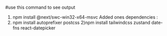 #use this command  to see output
1) npm install @next/swc-win32-x64-msvc
Added ones dependencies :
1) npm install autoprefixer postcss
2)npm install tailwindcss zustand date-fns react-datepicker
